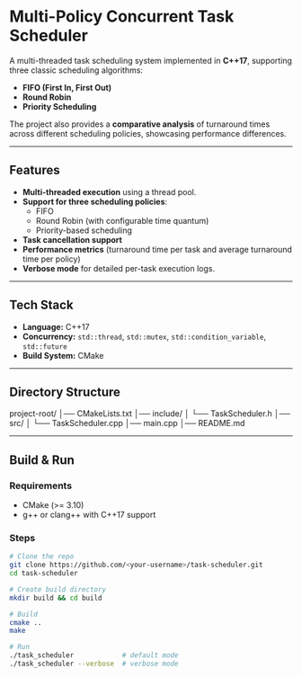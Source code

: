 # Multi-Policy Concurrent Task Scheduler

A multi-threaded task scheduling system implemented in **C++17**, supporting three classic scheduling algorithms:
- **FIFO (First In, First Out)**
- **Round Robin**
- **Priority Scheduling**

The project also provides a **comparative analysis** of turnaround times across different scheduling policies, showcasing performance differences.

---

## Features
- **Multi-threaded execution** using a thread pool.
- **Support for three scheduling policies**:
  - FIFO
  - Round Robin (with configurable time quantum)
  - Priority-based scheduling
- **Task cancellation support**
- **Performance metrics** (turnaround time per task and average turnaround time per policy)
- **Verbose mode** for detailed per-task execution logs.

---

## Tech Stack
- **Language:** C++17
- **Concurrency:** `std::thread`, `std::mutex`, `std::condition_variable`, `std::future`
- **Build System:** CMake

---

## Directory Structure
project-root/
│── CMakeLists.txt
│── include/
│ └── TaskScheduler.h
│── src/
│ └── TaskScheduler.cpp
│── main.cpp
│── README.md


---

## Build & Run
### **Requirements**
- CMake (>= 3.10)
- g++ or clang++ with C++17 support

### **Steps**
```bash
# Clone the repo
git clone https://github.com/<your-username>/task-scheduler.git
cd task-scheduler

# Create build directory
mkdir build && cd build

# Build
cmake ..
make

# Run
./task_scheduler            # default mode
./task_scheduler --verbose  # verbose mode
